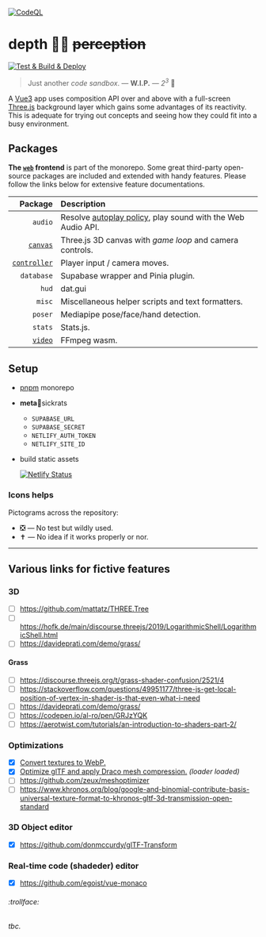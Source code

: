 [![CodeQL](https://github.com/SubZtep/depth/actions/workflows/codeql-analysis.yml/badge.svg)](https://github.com/SubZtep/depth/actions/workflows/codeql-analysis.yml)

# depth 🧘‍♀️ ~~perception~~

[![Test & Build & Deploy](https://github.com/SubZtep/depth/actions/workflows/deploy.yml/badge.svg)](https://github.com/SubZtep/depth/actions/workflows/deploy.yml)

> Just another _code sandbox_. — **W.I.P.** — _2<sup>3</sup>_ :balloon:

A [Vue3](https://v3.vuejs.org/api/sfc-script-setup.html) app uses composition API over and above with a full-screen [Three.js](https://threejs.org/) background layer which gains some advantages of its reactivity. This is adequate for trying out concepts and seeing how they could fit into a busy environment.

## Packages

**The [`web`](./web#readme) frontend** is part of the monorepo. Some great third-party open-source packages are included and extended with handy features. Please follow the links below for extensive feature documentations.

| Package                                    | Description                                                                                                         |
| ------------------------------------------:|:------------------------------------------------------------------------------------------------------------------- |
| `audio`                                    | Resolve [autoplay policy](https://developer.chrome.com/blog/autoplay/#webaudio), play sound with the Web Audio API. |
| [`canvas`](packages/canvas#readme)         | Three.js 3D canvas with _game loop_ and camera controls.                                                            |
| [`controller`](packages/controller#readme) | Player input / camera moves.                                                                                        |
| `database`                                 | Supabase wrapper and Pinia plugin.                                                                                  |
| `hud`                                      | dat.gui                                                                                                             |
| `misc`                                     | Miscellaneous helper scripts and text formatters.                                                                   |
| `poser`                                    | Mediapipe pose/face/hand detection.                                                                                 |
| `stats`                                    | Stats.js.                                                                                                           |
| [`video`](packages/video#readme)           | FFmpeg wasm.                                                                                                        |

## Setup

- [pnpm](https://pnpm.io/installation) monorepo

- **meta**:snail:sickrats

  - `SUPABASE_URL`
  - `SUPABASE_SECRET`
  - `NETLIFY_AUTH_TOKEN`
  - `NETLIFY_SITE_ID`

- build static assets

  [![Netlify Status](https://api.netlify.com/api/v1/badges/c2a49805-1f18-4c2a-868c-39bf5595ce26/deploy-status)](https://app.netlify.com/sites/wizardly-ramanujan-a933f2/deploys)

### Icons helps

Pictograms across the repository:

- :negative_squared_cross_mark: — No test but wildly used.
- :latin_cross: — No idea if it works properly or nor.

---

## Various links for fictive features

### 3D

- [ ] https://github.com/mattatz/THREE.Tree
- [ ] https://hofk.de/main/discourse.threejs/2019/LogarithmicShell/LogarithmicShell.html
- [ ] https://davideprati.com/demo/grass/

#### Grass
- [ ] https://discourse.threejs.org/t/grass-shader-confusion/2521/4
- [ ] https://stackoverflow.com/questions/49951177/three-js-get-local-position-of-vertex-in-shader-is-that-even-what-i-need
- [ ] https://davideprati.com/demo/grass/
- [ ] https://codepen.io/al-ro/pen/GRJzYQK
- [ ] https://aerotwist.com/tutorials/an-introduction-to-shaders-part-2/

### Optimizations

- [x] [Convert textures to WebP.](https://developers.google.com/speed/webp/docs/using)
- [x] [Optimize glTF and apply Draco mesh compression.](https://github.com/CesiumGS/gltf-pipeline) _(loader loaded)_
- [ ] https://github.com/zeux/meshoptimizer
- [ ] https://www.khronos.org/blog/google-and-binomial-contribute-basis-universal-texture-format-to-khronos-gltf-3d-transmission-open-standard

### 3D Object editor

- [x] https://github.com/donmccurdy/glTF-Transform

### Real-time code (shadeder) editor

- [x] https://github.com/egoist/vue-monaco

###### :trollface:

_tbc._
